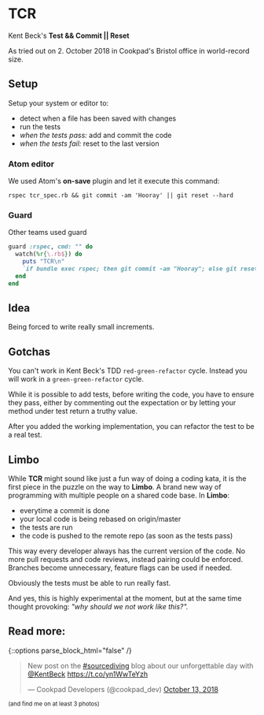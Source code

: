 # TCR

Kent Beck's **Test && Commit || Reset**

As tried out on 2. October 2018 in Cookpad's Bristol office in world-record size.

## Setup

Setup your system or editor to:

* detect when a file has been saved with changes
* run the tests
* _when the tests pass:_ add and commit the code
* _when the tests fail:_ reset to the last version

### Atom editor

We used Atom's **on-save** plugin and let it execute this command:

`rspec tcr_spec.rb && git commit -am 'Hooray' || git reset --hard`

### Guard

Other teams used guard

```ruby
guard :rspec, cmd: "" do
  watch(%r{\.rb$}) do
    puts "TCR\n"
    `if bundle exec rspec; then git commit -am "Hooray"; else git reset --hard; fi`
  end
end
```

## Idea

Being forced to write really small increments.

## Gotchas

You can't work in Kent Beck's TDD `red-green-refactor` cycle. Instead you will work in a `green-green-refactor` cycle. 

While it is possible to add tests, before writing the code, you have to ensure they pass, either by commenting out the expectation or by letting your method under test return a truthy value.

After you added the working implementation, you can refactor the test to be a real test.

## Limbo

While **TCR** might sound like just a fun way of doing a coding kata, it is the first piece in the puzzle on the way to **Limbo**. A brand new way of programming with multiple people on a shared code base. In **Limbo**:

* everytime a commit is done
* your local code is being rebased on origin/master
* the tests are run
* the code is pushed to the remote repo (as soon as the tests pass)

This way every developer always has the current version of the code. No more pull requests and code reviews, instead pairing could be enforced. Branches become unnecessary, feature flags can be used if needed.

Obviously the tests must be able to run really fast.

And yes, this is highly experimental at the moment, but at the same time thought provoking: _"why should we not work like this?"._

## Read more:

{::options parse_block_html="false" /}
<blockquote class="twitter-tweet"><p lang="en" dir="ltr">New post on the <a href="https://twitter.com/hashtag/sourcediving?src=hash&amp;ref_src=twsrc%5Etfw">#sourcediving</a> blog about our unforgettable day with <a href="https://twitter.com/KentBeck?ref_src=twsrc%5Etfw">@KentBeck</a> <a href="https://t.co/yn1WwTeYzh">https://t.co/yn1WwTeYzh</a></p>&mdash; Cookpad Developers (@cookpad_dev) <a href="https://twitter.com/cookpad_dev/status/1051153329601085440?ref_src=twsrc%5Etfw">October 13, 2018</a></blockquote> <script async src="https://platform.twitter.com/widgets.js" charset="utf-8"></script> 

<sub>(and find me on at least 3 photos)</sub>

